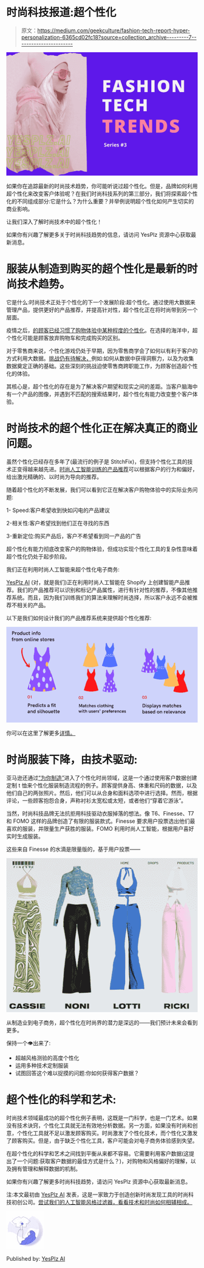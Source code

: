# 时尚科技报道:超个性化

> 原文：<https://medium.com/geekculture/fashion-tech-report-hyper-personalization-6365cd02fc18?source=collection_archive---------7----------------------->

![](img/bce1f7245910d95f5dd962dd1b693dfc.png)

如果你在追踪最新的时尚技术趋势，你可能听说过超个性化。但是，品牌如何利用超个性化来改变客户体验呢？在我们时尚科技系列的第三部分，我们将探索超个性化的不同组成部分:它是什么？为什么重要？并举例说明超个性化如何产生切实的商业影响。

让我们深入了解时尚技术中的超个性化！

如果你有兴趣了解更多关于时尚科技趋势的信息，请访问 YesPlz 资源中心获取最新消息。

# 服装从制造到购买的超个性化是最新的时尚技术趋势。

它是什么:时尚技术正处于个性化的下一个发展阶段:超个性化。通过使用大数据来管理产品，提供更好的产品推荐，并提高针对性，超个性化正在将时尚带到另一个层面。

疫情之后，[的顾客已经习惯了购物体验中某种程度的个性化](https://yesplz.ai/resource/covid-19-and-fashion-artificial-intelligence-how-the-2020-customer-changed.html)。在选择的海洋中，超个性化可能是顾客放弃购物车和完成购买的区别。

对于零售商来说，个性化游戏仍处于早期，因为零售商学会了如何以有利于客户的方式利用大数据。[挑战仍有待解决，](https://yesplz.ai/resource/what-does-ai-mean-for-fashion-ecommerce.html)例如:如何从数据中获得洞察力，以及为收集数据奠定正确的基础。这些深刻的挑战迫使零售商跨职能工作，为顾客创造超个性化的体验。

其核心是，超个性化的存在是为了解决客户期望和现实之间的差距。当客户脑海中有一个产品的图像，并遇到不匹配的搜索结果时，超个性化有能力改变整个客户体验。

# 时尚技术的超个性化正在解决真正的商业问题。

虽然个性化已经存在多年了(最流行的例子是 StitchFix)，但支持个性化工具的技术正变得越来越先进。[时尚人工智能训练的产品推荐](https://apps.shopify.com/partners/yesplz-ai)可以根据客户的行为和偏好，给出激光精确的、以时尚为导向的推荐。

随着超个性化的不断发展，我们可以看到它正在解决客户购物体验中的实际业务问题:

1- Speed:客户希望收到快如闪电的产品建议

2-相关性:客户希望找到他们正在寻找的东西

3-重新定位:购买产品后，客户不希望看到同一产品的广告

超个性化有能力彻底改变客户的购物体验，但成功实现个性化工具的复杂性意味着超个性化仍处于起步阶段。

我们正在利用时尚人工智能来超个性化电子商务:

[YesPlz AI](http://yesplz.ai/) (对，就是我们)正在利用时尚人工智能在 Shopify 上创建智能产品推荐。我们的产品推荐可以识别和标记产品属性，进行有针对性的推荐，不像其他推荐系统。而且，因为我们训练我们的算法来理解时尚选择，所以客户永远不会被推荐不相关的产品。

以下是我们如何设计我们的产品推荐系统来提供超个性化推荐:

![](img/eb95773f92284437b0411afb697f7273.png)

你可以在这里了解更多[详情。](https://yesplz.ai/resource/introducing-yesplz-x-shopify-product-recommendations-for-fashion.html)

# 时尚服装下降，由技术驱动:

亚马逊还通过[“为你制造”](https://www.amazon.com/Made-for-You-Custom-T-shirt/dp/B08N6J8G5M)进入了个性化时尚领域，这是一个通过使用客户数据创建定制 t 恤来个性化服装制造流程的例子。顾客提供身高、体重和尺码的数据，以及他们自己的两张照片。然后，他们可以从合身和面料选项中进行选择。然而，根据评论，一些顾客抱怨合身，声称衬衫太宽松或太短，或者他们“穿着它游泳”。

当然，时尚科技品牌无法抗拒用科技驱动衣服掉落的想法。像 T6、Finesse、T7 和 FOMO 这样的品牌创造了有限的服装款式。Finesse 要求用户投票选出他们最喜欢的服装，并限量生产获胜的服装。FOMO 利用时尚人工智能，根据用户喜好实时生成服装。

这些来自 Finesse 的水滴是限量版的，基于用户投票——

![](img/0de7b7ccbe1e4c0ca10c0ee2fde32664.png)

从制造业到电子商务，超个性化在时尚界的潜力是深远的——我们预计未来会看到更多。

保持一个👁️出来了:

*   超越风格测验的高度个性化
*   运用多种技术定制服装
*   试图回答这个难以捉摸的问题:你如何获得客户数据？

# 超个性化的科学和艺术:

时尚技术领域最成功的超个性化例子表明，这既是一门科学，也是一门艺术。如果没有技术诀窍，个性化工具就无法有效地分析数据。另一方面，如果没有时尚和创意，个性化工具就不足以激发顾客购买。时尚激发了个性化技术，而个性化又激发了顾客购买。但是，由于缺乏个性化工具，客户可能会对电子商务体验感到失望。

在超个性化的科学和艺术之间找到平衡从来都不容易。它需要利用客户数据(这提出了一个问题:获取客户数据的最佳方式是什么？)，对购物和风格偏好的理解，以及拥有管理和解释数据的机制。

如果你有兴趣了解更多时尚科技趋势，请访问 YesPlz 资源中心获取最新消息。

注:本文最初由 [YesPlz AI](http://yesplz.ai/) 发表，这是一家致力于创造创新时尚发现工具的时尚科技初创公司。[尝试我们的人工智能风格过滤器，看看技术和时尚如何相辅相成。](https://shop.yesplz.ai/visualfilter/wtop)

![](img/1af51f70647541060442636e2f38b1b4.png)

Published by: [YesPlz AI](http://yesplz.ai)